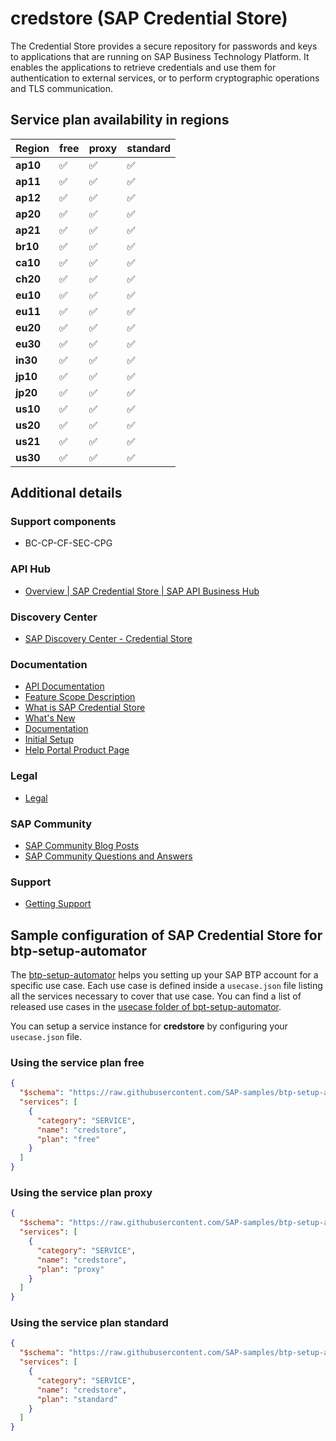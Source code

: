 # credstore (SAP Credential Store)

The Credential Store provides a secure repository for passwords and keys to applications that are running on SAP Business Technology Platform. It enables the applications to retrieve credentials and use them for authentication to external services, or to perform cryptographic operations and TLS communication. 

## Service plan availability in regions

| Region | free | proxy | standard |
|--------|------|-------|----------|
|  **ap10** | ✅ | ✅ | ✅ |
|  **ap11** | ✅ | ✅ | ✅ |
|  **ap12** | ✅ | ✅ | ✅ |
|  **ap20** | ✅ | ✅ | ✅ |
|  **ap21** | ✅ | ✅ | ✅ |
|  **br10** | ✅ | ✅ | ✅ |
|  **ca10** | ✅ | ✅ | ✅ |
|  **ch20** | ✅ | ✅ | ✅ |
|  **eu10** | ✅ | ✅ | ✅ |
|  **eu11** | ✅ | ✅ | ✅ |
|  **eu20** | ✅ | ✅ | ✅ |
|  **eu30** | ✅ | ✅ | ✅ |
|  **in30** | ✅ | ✅ | ✅ |
|  **jp10** | ✅ | ✅ | ✅ |
|  **jp20** | ✅ | ✅ | ✅ |
|  **us10** | ✅ | ✅ | ✅ |
|  **us20** | ✅ | ✅ | ✅ |
|  **us21** | ✅ | ✅ | ✅ |
|  **us30** | ✅ | ✅ | ✅ |

## Additional details

### Support components

- BC-CP-CF-SEC-CPG

### API Hub

- [Overview | SAP Credential Store | SAP API Business Hub](https://api.sap.com/package/CredentialStore/overview)

### Discovery Center

- [SAP Discovery Center - Credential Store](https://discovery-center.cloud.sap/serviceCatalog/credential-store)

### Documentation

- [API Documentation](https://api.sap.com/package/CredentialStore?section=Artifacts)
- [Feature Scope Description](https://help.sap.com/http.svc/rc/2ff85d34e0504248a2b145899afd84d8/Cloud/en-US/Credential_Store_FSD.pdf)
- [What is SAP Credential Store](https://help.sap.com/docs/BTP/601525c6e5604e4192451d5e7328fa3c/02e8f7d1016740b8adf68690f36df142.html)
- [What's New](https://help.sap.com/docs/BTP/601525c6e5604e4192451d5e7328fa3c/6a37641afec9497bb76e1063ee73f536.html)
- [Documentation](https://help.sap.com/docs/BTP/601525c6e5604e4192451d5e7328fa3c/ad63368e8e6f44a1b3ac336e8d1c32b8.html)
- [Initial Setup](https://help.sap.com/docs/BTP/601525c6e5604e4192451d5e7328fa3c/d5f1ce7bd8c041bb8cf4b328e06938a2.html)
- [Help Portal Product Page](https://help.sap.com/docs/CREDENTIAL_STORE)

### Legal

- [Legal](https://www.sap.com/about/trust-center/agreements/cloud/cloud-services.html?tag=language:english&search=Supplement%20Business%20Technology%20Platform&sort=latest_desc)

### SAP Community

- [SAP Community Blog Posts](https://community.sap.com/search/?ct=blog&q=SAP%20Credential%20Store)
- [SAP Community Questions and Answers](https://community.sap.com/search/?ct=qa&q=SAP%20Credential%20Store)

### Support

- [Getting Support](https://help.sap.com/docs/BTP/601525c6e5604e4192451d5e7328fa3c/c6ebd580c0a642e9a99dbb8ae5c6c562.html)

## Sample configuration of **SAP Credential Store** for btp-setup-automator

The [btp-setup-automator](https://github.com/SAP-samples/btp-setup-automator) helps you setting up your SAP BTP account for a specific use case. Each use case is defined inside a `usecase.json` file listing all the services necessary to cover that use case. You can find a list of released use cases in the [usecase folder of bpt-setup-automator](https://github.com/SAP-samples/btp-setup-automator/tree/main/usecases).

You can setup a service instance for **credstore** by configuring your `usecase.json` file.

### Using the service plan **free**

```json
{
  "$schema": "https://raw.githubusercontent.com/SAP-samples/btp-setup-automator/main/libs/btpsa-usecase.json",
  "services": [
    {
      "category": "SERVICE",
      "name": "credstore",
      "plan": "free"
    }
  ]
}
```

### Using the service plan **proxy**

```json
{
  "$schema": "https://raw.githubusercontent.com/SAP-samples/btp-setup-automator/main/libs/btpsa-usecase.json",
  "services": [
    {
      "category": "SERVICE",
      "name": "credstore",
      "plan": "proxy"
    }
  ]
}
```

### Using the service plan **standard**

```json
{
  "$schema": "https://raw.githubusercontent.com/SAP-samples/btp-setup-automator/main/libs/btpsa-usecase.json",
  "services": [
    {
      "category": "SERVICE",
      "name": "credstore",
      "plan": "standard"
    }
  ]
}
```
